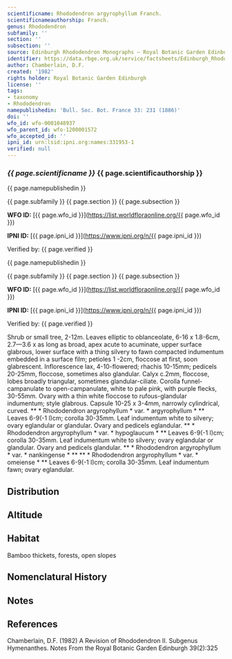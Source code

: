 ```yaml
---
scientificname: Rhododendron argyrophyllum Franch.
scientificnameauthorship: Franch.
genus: Rhododendron
subfamily: ''
section: ''
subsection: ''
source: Edinburgh Rhododendron Monographs – Royal Botanic Garden Edinburgh
identifier: https://data.rbge.org.uk/service/factsheets/Edinburgh_Rhododendron_Monographs.xhtml
author: Chamberlain, D.F.
created: '1982'
rights holder: Royal Botanic Garden Edinburgh
license: ''
tags:
- taxonomy
- Rhododendron
namepublishedin: 'Bull. Soc. Bot. France 33: 231 (1886)'
doi: ''
wfo_id: wfo-0001048937
wfo_parent_id: wfo-1200001572
wfo_accepted_id: ''
ipni_id: urn:lsid:ipni.org:names:331953-1
verified: null
---
```

### _{{ page.scientificname }}_ {{ page.scientificauthorship }}
 {{ page.namepublishedin }}

{{ page.subfamily }} {{ page.section }} {{ page.subsection }}

**WFO ID:** [{{ page.wfo_id }}](https://list.worldfloraonline.org/{{ page.wfo_id }})

**IPNI ID:** [{{ page.ipni_id }}](https://www.ipni.org/n/{{ page.ipni_id }})

Verified by: {{ page.verified }}

 {{ page.namepublishedin }}

{{ page.subfamily }} {{ page.section }} {{ page.subsection }}

**WFO ID:** [{{ page.wfo_id }}](https://list.worldfloraonline.org/{{ page.wfo_id }})

**IPNI ID:** [{{ page.ipni_id }}](https://www.ipni.org/n/{{ page.ipni_id }})

Verified by: {{ page.verified }}



Shrub or small tree, 2-12m. Leaves elliptic to oblanceolate, 6-16 x 1.8-6cm, 2.7—3.6 x as long as broad, apex acute to acuminate, upper surface glabrous, lower surface with a thing silvery to fawn compacted indumentum embedded in a surface film; petioles 1 -2cm, floccose at first, soon glabrescent. Inflorescence lax, 4-10-flowered; rhachis 10-15mm; pedicels 20-25mm, floccose, sometimes also glandular. Calyx c.2mm, floccose, lobes broadly triangular, sometimes glandular-ciliate. Corolla funnel-campanulate to open-campanulate, white to pale pink, with purple flecks, 30-55mm. Ovary with a thin white floccose to rufous-glandular indumentum; style glabrous. Capsule 10-25 x 3-4mm, narrowly cylindrical, curved. ** * Rhododendron argyrophyllum * var. * argyrophyllum * ** Leaves 6-9(-1 l)cm; corolla 30-35mm. Leaf indumentum white to silvery; ovary eglandular or glandular. Ovary and pedicels eglandular. ** * Rhododendron argyrophyllum * var. * hypoglaucum * ** Leaves 6-9(-1 l)cm; corolla 30-35mm. Leaf indumentum white to silvery; ovary eglandular or glandular. Ovary and pedicels glandular. ** * Rhododendron argyrophyllum * var. * nankingense * ** ** * Rhododendron argyrophyllum * var. * omeiense * ** Leaves 6-9(-1 l)cm; corolla 30-35mm. Leaf indumentum fawn; ovary eglandular.

## Distribution


## Altitude


## Habitat
Bamboo thickets, forests, open slopes

## Nomenclatural History

                       
## Notes


## References

Chamberlain, D.F. (1982) A Revision of Rhododendron II. Subgenus Hymenanthes. Notes From the Royal Botanic Garden Edinburgh 39(2):325
